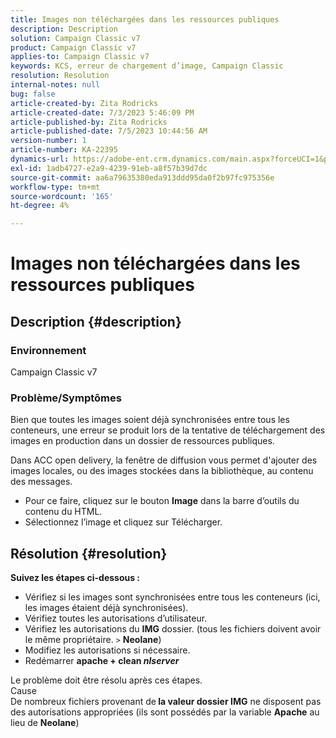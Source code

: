 ```yaml
---
title: Images non téléchargées dans les ressources publiques
description: Description
solution: Campaign Classic v7
product: Campaign Classic v7
applies-to: Campaign Classic v7
keywords: KCS, erreur de chargement d’image, Campaign Classic
resolution: Resolution
internal-notes: null
bug: false
article-created-by: Zita Rodricks
article-created-date: 7/3/2023 5:46:09 PM
article-published-by: Zita Rodricks
article-published-date: 7/5/2023 10:44:56 AM
version-number: 1
article-number: KA-22395
dynamics-url: https://adobe-ent.crm.dynamics.com/main.aspx?forceUCI=1&pagetype=entityrecord&etn=knowledgearticle&id=ff97d978-c919-ee11-8f6e-6045bd006268
exl-id: 1adb4727-e2a9-4239-91eb-a8f57b39d7dc
source-git-commit: aa6a79635380eda913ddd95da0f2b97fc975356e
workflow-type: tm+mt
source-wordcount: '165'
ht-degree: 4%

---
```


# Images non téléchargées dans les ressources publiques

## Description {#description}


### <b>Environnement </b>

Campaign Classic v7

### <b>Problème/Symptômes</b>

Bien que toutes les images soient déjà synchronisées entre tous les conteneurs, une erreur se produit lors de la tentative de téléchargement des images en production dans un dossier de ressources publiques.

Dans ACC open delivery, la fenêtre de diffusion vous permet d&#39;ajouter des images locales, ou des images stockées dans la bibliothèque, au contenu des messages.

- Pour ce faire, cliquez sur le bouton <b>Image</b> dans la barre d’outils du contenu du HTML.
- Sélectionnez l’image et cliquez sur Télécharger.



## Résolution {#resolution}

<b>Suivez les étapes ci-dessous :</b>
- Vérifiez si les images sont synchronisées entre tous les conteneurs (ici, les images étaient déjà synchronisées).
- Vérifiez toutes les autorisations d’utilisateur.
- Vérifiez les autorisations du <b>IMG</b> dossier. (tous les fichiers doivent avoir le même propriétaire. `>`  <b>Neolane</b>)
- Modifiez les autorisations si nécessaire.
- Redémarrer <b>apache + clean *nlserver</b>*


Le problème doit être résolu après ces étapes.
<br>Cause <br>
De nombreux fichiers provenant de<b> la valeur </b><b>dossier IMG</b> ne disposent pas des autorisations appropriées (ils sont possédés par la variable <b>Apache</b> au lieu de <b>Neolane</b>)
